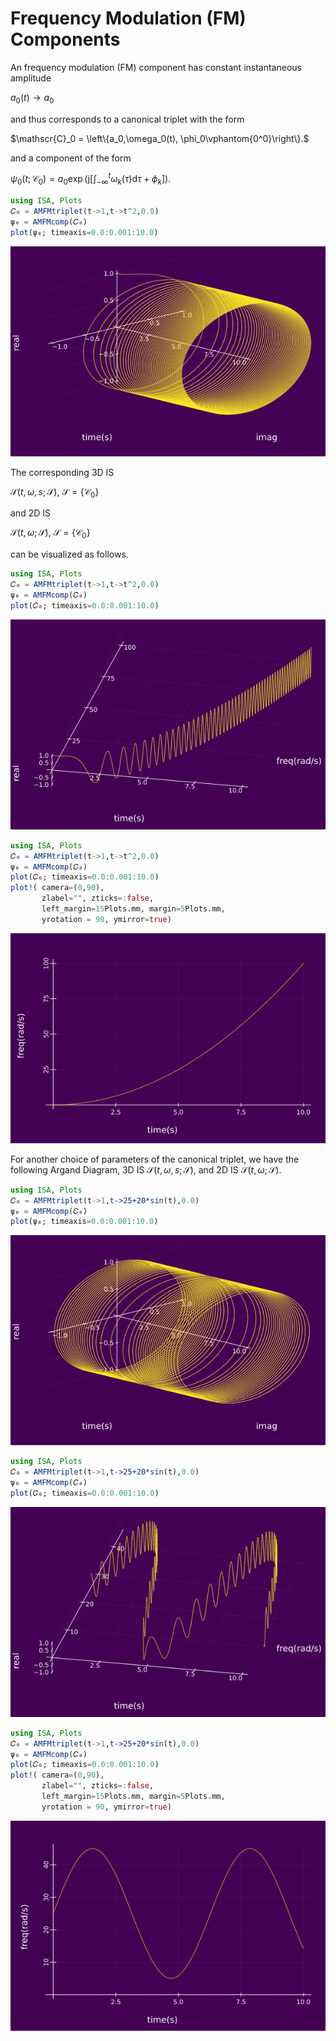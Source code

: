 # Frequency Modulation (FM) Components

An frequency modulation (FM) component has constant instantaneous amplitude

$a_0(t)\rightarrow a_0$

and thus corresponds to a canonical triplet with the form

$\mathscr{C}_0 = \left\{a_0,\omega_0(t), \phi_0\vphantom{0^0}\right\}.$

and a component of the form

$\psi_0(t;\mathscr{C}_0) = a_0 \exp\left(\mathrm{j} \left[\int_{-\infty}^{t} \omega_k(\tau)\mathrm{d}\tau +\phi_k\right] \right).$


```julia
using ISA, Plots
𝐶₀ = AMFMtriplet(t->1,t->t^2,0.0)
ψ₀ = AMFMcomp(𝐶₀)
plot(ψ₀; timeaxis=0.0:0.001:10.0)
```
![](https://raw.githubusercontent.com/NMSU-ISA/ISA/master/docs/src/assets/IS_exFM1.png)


The corresponding 3D IS

$\mathcal{S}(t,\omega,s;\mathscr{S}),~\mathscr{S} = \{\mathscr{C}_0\}$

and 2D IS

$\mathcal{S}(t,\omega;\mathscr{S}),~\mathscr{S} = \{\mathscr{C}_0\}$

can be visualized as follows.  

```julia
using ISA, Plots
𝐶₀ = AMFMtriplet(t->1,t->t^2,0.0)
ψ₀ = AMFMcomp(𝐶₀)
plot(𝐶₀; timeaxis=0.0:0.001:10.0)
```
![](https://raw.githubusercontent.com/NMSU-ISA/ISA/master/docs/src/assets/IS_exFM2.png)

```julia
using ISA, Plots
𝐶₀ = AMFMtriplet(t->1,t->t^2,0.0)
ψ₀ = AMFMcomp(𝐶₀)
plot(𝐶₀; timeaxis=0.0:0.001:10.0)
plot!( camera=(0,90),
       zlabel="", zticks=:false,
       left_margin=15Plots.mm, margin=5Plots.mm,
       yrotation = 90, ymirror=true)
```
![](https://raw.githubusercontent.com/NMSU-ISA/ISA/master/docs/src/assets/IS_exFM3.png)

For another choice of parameters of the canonical triplet, we have the following Argand Diagram, 3D IS $\mathcal{S}(t,\omega,s;\mathscr{S})$, and 2D IS $\mathcal{S}(t,\omega;\mathscr{S})$.

```julia
using ISA, Plots
𝐶₀ = AMFMtriplet(t->1,t->25+20*sin(t),0.0)
ψ₀ = AMFMcomp(𝐶₀)
plot(ψ₀; timeaxis=0.0:0.001:10.0)
```
![](https://raw.githubusercontent.com/NMSU-ISA/ISA/master/docs/src/assets/IS_exFM4.png)

```julia
using ISA, Plots
𝐶₀ = AMFMtriplet(t->1,t->25+20*sin(t),0.0)
ψ₀ = AMFMcomp(𝐶₀)
plot(𝐶₀; timeaxis=0.0:0.001:10.0)
```
![](https://raw.githubusercontent.com/NMSU-ISA/ISA/master/docs/src/assets/IS_exFM5.png)

```julia
using ISA, Plots
𝐶₀ = AMFMtriplet(t->1,t->25+20*sin(t),0.0)
ψ₀ = AMFMcomp(𝐶₀)
plot(𝐶₀; timeaxis=0.0:0.001:10.0)
plot!( camera=(0,90),
       zlabel="", zticks=:false,
       left_margin=15Plots.mm, margin=5Plots.mm,
       yrotation = 90, ymirror=true)
```
![](https://raw.githubusercontent.com/NMSU-ISA/ISA/master/docs/src/assets/IS_exFM6.png)
